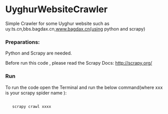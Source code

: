 # UyghurWebsiteCrawler
Simple Crawler for some Uyghur website such  as uy.ts.cn,bbs.bagdax.cn,www.bagdax.cn(using python and scrapy)

### Preparations:
Python and Scrapy are needed.

Before run this code , please read the Scrapy Docs:
http://scrapy.org/

### Run
To run the code open the Terminal and run the below command(where xxx is your scrapy spider name ):

<code>
   scrapy crawl xxxx 
</code>


